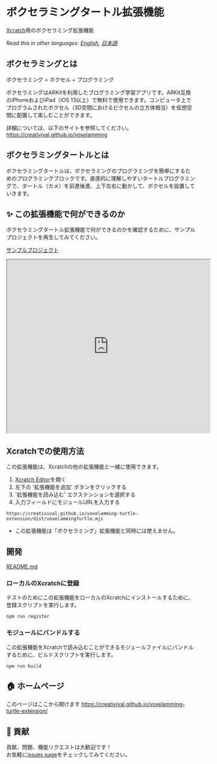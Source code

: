 # ボクセラミングタートル拡張機能

[Xcratch](https://xcratch.github.io/)用のボクセラミング拡張機能

*Read this in other languages: [English](README.en.md), [日本語](README.md)*

## ボクセラミングとは

ボクセラミング = ボクセル + プログラミング

ボクセラミングはARKitを利用したプログラミング学習アプリです。ARKit互換のiPhoneおよびiPad（iOS 13以上）で無料で使用できます。コンピュータ上でプログラムされたボクセル（3D空間におけるピクセルの立方体相当）を仮想空間に配置して楽しむことができます。

詳細については、以下のサイトを参照してください。https://creativival.github.io/voxelamming

## ボクセラミングタートルとは

ボクセラミングタートルは、ボクセラミングのプログラミングを簡単にするためのプログラミングブロックです。直感的に理解しやすいタートルプログラミングで、タートル（カメ）を前進後進、上下左右に動かして、ボクセルを設置していきます。

## ✨ この拡張機能で何ができるのか

ボクセラミングタートル拡張機能で何ができるのかを確認するために、サンプルプロジェクトを再生してみてください。

[サンプルプロジェクト](https://xcratch.github.io/editor/#https://creativival.github.io/voxelamming-turtle-extension/projects/example.sb3)

<iframe src="https://xcratch.github.io/editor/player#https://creativival.github.io/voxelamming-turtle-extension/projects/example.sb3" width="540px" height="460px"></iframe>

## Xcratchでの使用方法

この拡張機能は、Xcratchの他の拡張機能と一緒に使用できます。
1.  [Xcratch Editor](https://xcratch.github.io/editor)を開く
2. 左下の '拡張機能を追加' ボタンをクリックする
3. '拡張機能を読み込む' エクステンションを選択する
4. 入力フィールドにモジュールURLを入力する
```
https://creativival.github.io/voxelamming-turtle-extension/dist/voxelammingTurtle.mjs
```

* この拡張機能は「ボクセラミング」拡張機能と同時には使えません。

## 開発

[README.md](README.md)

### ローカルのXcratchに登録

テストのためにこの拡張機能をローカルのXcratchにインストールするために、登録スクリプトを実行します。

```
npm run register
```

### モジュールにバンドルする

この拡張機能をXcratchで読み込むことができるモジュールファイルにバンドルするために、ビルドスクリプトを実行します。

```
npm run build
```

## 🏠 ホームページ

このページはここから開けます https://creativival.github.io/voxelamming-turtle-extension/

## 🤝 貢献

貢献、問題、機能リクエストは大歓迎です！<br />お気軽に[issues page](https://github.com/https://creativival/voxelamming-turtle-extension/issues)をチェックしてみてください。
